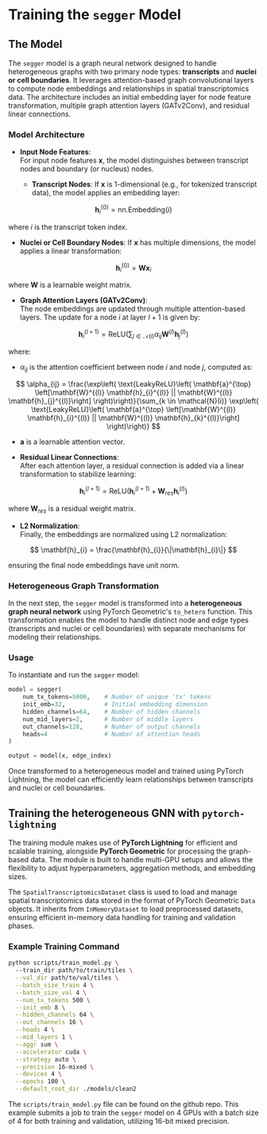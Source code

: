 # Training the `segger` Model

## The Model

The `segger` model is a graph neural network designed to handle heterogeneous graphs with two primary node types: **transcripts** and **nuclei or cell boundaries**. It leverages attention-based graph convolutional layers to compute node embeddings and relationships in spatial transcriptomics data. The architecture includes an initial embedding layer for node feature transformation, multiple graph attention layers (GATv2Conv), and residual linear connections.

### Model Architecture

- **Input Node Features**:  
   For input node features $\mathbf{x}$, the model distinguishes between transcript nodes and boundary (or nucleus) nodes.

   - **Transcript Nodes**: If $\mathbf{x}$ is 1-dimensional (e.g., for tokenized transcript data), the model applies an embedding layer:

$$
\mathbf{h}_{i}^{(0)} = \text{nn.Embedding}(i)
$$

   where $i$ is the transcript token index.

   - **Nuclei or Cell Boundary Nodes**: If $\mathbf{x}$ has multiple dimensions, the model applies a linear transformation:

$$
\mathbf{h}_{i}^{(0)} = \mathbf{W} \mathbf{x}_{i}
$$

   where $\mathbf{W}$ is a learnable weight matrix.

- **Graph Attention Layers (GATv2Conv)**:  
   The node embeddings are updated through multiple attention-based layers. The update for a node $i$ at layer $l+1$ is given by:

$$
\mathbf{h}_{i}^{(l+1)} = \text{ReLU}\left( \sum_{j \in \mathcal{N}(i)} \alpha_{ij} \mathbf{W}^{(l)} \mathbf{h}_{j}^{(l)} \right)
$$

   where:
   - $\alpha_{ij}$ is the attention coefficient between node $i$ and node $j$, computed as:

$$
\alpha_{ij} = \frac{\exp\left( \text{LeakyReLU}\left( \mathbf{a}^{\top} \left[\mathbf{W}^{(l)} \mathbf{h}_{i}^{(l)} || \mathbf{W}^{(l)} \mathbf{h}_{j}^{(l)}\right] \right)\right)}{\sum_{k \in \mathcal{N}(i)} \exp\left( \text{LeakyReLU}\left( \mathbf{a}^{\top} \left[\mathbf{W}^{(l)} \mathbf{h}_{i}^{(l)} || \mathbf{W}^{(l)} \mathbf{h}_{k}^{(l)}\right] \right)\right)}
$$

   - $\mathbf{a}$ is a learnable attention vector.

- **Residual Linear Connections**:  
   After each attention layer, a residual connection is added via a linear transformation to stabilize learning:

$$
\mathbf{h}_{i}^{(l+1)} = \text{ReLU}\left( \mathbf{h}_{i}^{(l+1)} + \mathbf{W}_{res} \mathbf{h}_{i}^{(l)} \right)
$$

   where $\mathbf{W}_{res}$ is a residual weight matrix.

- **L2 Normalization**:  
   Finally, the embeddings are normalized using L2 normalization:

$$
\mathbf{h}_{i} = \frac{\mathbf{h}_{i}}{\|\mathbf{h}_{i}\|}
$$

   ensuring the final node embeddings have unit norm.

### Heterogeneous Graph Transformation

In the next step, the `segger` model is transformed into a **heterogeneous graph neural network** using PyTorch Geometric's `to_hetero` function. This transformation enables the model to handle distinct node and edge types (transcripts and nuclei or cell boundaries) with separate mechanisms for modeling their relationships.

### Usage

To instantiate and run the `segger` model:

```python
model = segger(
    num_tx_tokens=5000,    # Number of unique 'tx' tokens
    init_emb=32,           # Initial embedding dimension
    hidden_channels=64,    # Number of hidden channels
    num_mid_layers=2,      # Number of middle layers
    out_channels=128,      # Number of output channels
    heads=4                # Number of attention heads
)

output = model(x, edge_index)
```

Once transformed to a heterogeneous model and trained using PyTorch Lightning, the model can efficiently learn relationships between transcripts and nuclei or cell boundaries.

## Training the heterogeneous GNN with `pytorch-lightning`

The training module makes use of **PyTorch Lightning** for efficient and scalable training, alongside **PyTorch Geometric** for processing the graph-based data. The module is built to handle multi-GPU setups and allows the flexibility to adjust hyperparameters, aggregation methods, and embedding sizes.


The `SpatialTranscriptomicsDataset` class is used to load and manage spatial transcriptomics data stored in the format of PyTorch Geometric `Data` objects. It inherits from `InMemoryDataset` to load preprocessed datasets, ensuring efficient in-memory data handling for training and validation phases.

### Example Training Command

```bash
python scripts/train_model.py \ 
  --train_dir path/to/train/tiles \
  --val_dir path/to/val/tiles \
  --batch_size_train 4 \
  --batch_size_val 4 \
  --num_tx_tokens 500 \
  --init_emb 8 \
  --hidden_channels 64 \
  --out_channels 16 \
  --heads 4 \
  --mid_layers 1 \
  --aggr sum \
  --accelerator cuda \
  --strategy auto \
  --precision 16-mixed \
  --devices 4 \
  --epochs 100 \
  --default_root_dir ./models/clean2
```

The `scripts/train_model.py` file can be found on the github repo. This example submits a job to train the `segger` model on 4 GPUs with a batch size of 4 for both training and validation, utilizing 16-bit mixed precision.

